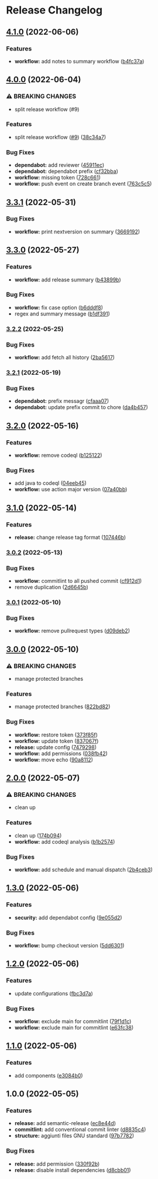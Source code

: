 # Release Changelog

## [4.1.0](https://github.com/marcolovazzano/semantic-release/compare/4.0.0...4.1.0) (2022-06-06)


### Features

* **workflow:** add notes to summary workflow ([b4fc37a](https://github.com/marcolovazzano/semantic-release/commit/b4fc37a3acaed377af674763f371c4244c8643e8))

## [4.0.0](https://github.com/marcolovazzano/semantic-release/compare/3.3.1...4.0.0) (2022-06-04)


### ⚠ BREAKING CHANGES

* split release workflow (#9)

### Features

* split release workflow ([#9](https://github.com/marcolovazzano/semantic-release/issues/9)) ([38c34a7](https://github.com/marcolovazzano/semantic-release/commit/38c34a77db6459ff7aea14ffd8411ce32e89b842))


### Bug Fixes

* **dependabot:** add reviewer ([45911ec](https://github.com/marcolovazzano/semantic-release/commit/45911ecec19991f8b41446b599484349f5f476bf))
* **dependabot:** dependabot prefix ([cf32bba](https://github.com/marcolovazzano/semantic-release/commit/cf32bbab9394dc5ac2f71ff644e36714bf34e7fb))
* **workflow:** missing token ([728c661](https://github.com/marcolovazzano/semantic-release/commit/728c661d3c5168d19082471ebae64bccf88d089d))
* **workflow:** push event on create branch event ([763c5c5](https://github.com/marcolovazzano/semantic-release/commit/763c5c5ce715a50fc18e25ba49629ff5c1d6fbdf))

## [3.3.1](https://github.com/marcolovazzano/semantic-release/compare/3.3.0...3.3.1) (2022-05-31)


### Bug Fixes

* **workflow:** print nextversion on summary ([3669192](https://github.com/marcolovazzano/semantic-release/commit/36691923bb2132ab86823af3bff79f22551c7a19))

## [3.3.0](https://github.com/marcolovazzano/semantic-release/compare/3.2.2...3.3.0) (2022-05-27)


### Features

* **workflow:** add release summary ([b43899b](https://github.com/marcolovazzano/semantic-release/commit/b43899bcdadca869ee2f18b2004cbfa6f892af67))


### Bug Fixes

* **workflow:** fix case option ([b6dddf8](https://github.com/marcolovazzano/semantic-release/commit/b6dddf8f10fe66458caedf65e9c91213d0c6b2ff))
* regex and summary message ([b1df391](https://github.com/marcolovazzano/semantic-release/commit/b1df391095e9f07a2dc84a67235eea1f8e734b0f))

### [3.2.2](https://github.com/marcolovazzano/semantic-release/compare/3.2.1...3.2.2) (2022-05-25)


### Bug Fixes

* **workflow:** add fetch all history ([2ba5617](https://github.com/marcolovazzano/semantic-release/commit/2ba56178ca7b15c6f4ecf9446c974102b0d6da3f))

### [3.2.1](https://github.com/marcolovazzano/semantic-release/compare/3.2.0...3.2.1) (2022-05-19)


### Bug Fixes

* **dependabot:** prefix messagr ([cfaaa07](https://github.com/marcolovazzano/semantic-release/commit/cfaaa0761d15d437a9f9c0420598b7c49a5eb6be))
* **dependabot:** update prefix commit to chore ([da4b457](https://github.com/marcolovazzano/semantic-release/commit/da4b4579c46f7e78bd83537d479998d68f2e5fb8))

## [3.2.0](https://github.com/marcolovazzano/semantic-release/compare/3.1.0...3.2.0) (2022-05-16)


### Features

* **workflow:** remove codeql ([b125122](https://github.com/marcolovazzano/semantic-release/commit/b1251223533a843400687c1f87fe7b7a4dc6ffeb))


### Bug Fixes

* add java to codeql ([04eeb45](https://github.com/marcolovazzano/semantic-release/commit/04eeb451544463ac79c30823b3e7046e21fafec1))
* **workflow:** use action major version ([07a40bb](https://github.com/marcolovazzano/semantic-release/commit/07a40bb75be1698c43dfd1fb55c46d34610d5d33))

## [3.1.0](https://github.com/marcolovazzano/semantic-release/compare/v3.0.2...3.1.0) (2022-05-14)


### Features

* **release:** change release tag format ([107446b](https://github.com/marcolovazzano/semantic-release/commit/107446b1c52e1da9512403c94d60bb8dc0b5613b))

### [3.0.2](https://github.com/marcolovazzano/semantic-release/compare/v3.0.1...v3.0.2) (2022-05-13)


### Bug Fixes

* **workflow:** commitlint to all pushed commit ([cf912d1](https://github.com/marcolovazzano/semantic-release/commit/cf912d1f5045a7e32e59ffc431400398640b00fa))
* remove duplication ([2d6645b](https://github.com/marcolovazzano/semantic-release/commit/2d6645bfb2ae1b57ef5263b7f598e4f2a1f8f5da))

### [3.0.1](https://github.com/marcolovazzano/semantic-release/compare/v3.0.0...v3.0.1) (2022-05-10)


### Bug Fixes

* **workflow:** remove pullrequest types ([d09deb2](https://github.com/marcolovazzano/semantic-release/commit/d09deb203678cfc865dd42238589d918a085ae85))

## [3.0.0](https://github.com/marcolovazzano/semantic-release/compare/v2.0.0...v3.0.0) (2022-05-10)


### ⚠ BREAKING CHANGES

* manage protected branches

### Features

* manage protected branches ([822bd82](https://github.com/marcolovazzano/semantic-release/commit/822bd82e708b7edb925eba47bdb8fc171df96c04))


### Bug Fixes

* **workflow:** restore token ([373f85f](https://github.com/marcolovazzano/semantic-release/commit/373f85f2c4d04555d5ee5e1e44e28088ba99258e))
* **workflow:** update token ([837067f](https://github.com/marcolovazzano/semantic-release/commit/837067f7bf7fae5b8fcc67f13da887a25b185883))
* **release:** update config ([7479298](https://github.com/marcolovazzano/semantic-release/commit/74792987b45605158c10308e0f9c2b022e78bbcb))
* **workflow:** add permissions ([038fb42](https://github.com/marcolovazzano/semantic-release/commit/038fb4212b76b956292c66353cc89f2dace11c20))
* **workflow:** move echo ([90a8112](https://github.com/marcolovazzano/semantic-release/commit/90a8112e8878bea1ff38e4fd23f52682ebfa1723))

## [2.0.0](https://github.com/marcolovazzano/monorepo-playground/compare/v1.3.0...v2.0.0) (2022-05-07)


### ⚠ BREAKING CHANGES

* clean up

### Features

* clean up ([174b094](https://github.com/marcolovazzano/monorepo-playground/commit/174b09465ef2bd47ad133156d0c9405d1f65769f))
* **workflow:** add codeql analysis ([b1b2574](https://github.com/marcolovazzano/monorepo-playground/commit/b1b2574a93ffb6a1d732f36ada05ef12658d1dd3))


### Bug Fixes

* **workflow:** add schedule and manual dispatch ([2b4ceb3](https://github.com/marcolovazzano/monorepo-playground/commit/2b4ceb3fd6fec1391448e765aa80c438997c1009))

## [1.3.0](https://github.com/marcolovazzano/monorepo-playground/compare/v1.2.0...v1.3.0) (2022-05-06)


### Features

* **security:** add dependabot config ([9e055d2](https://github.com/marcolovazzano/monorepo-playground/commit/9e055d2608bf78803650e0c66a2be384fd790c4d))


### Bug Fixes

* **workflow:** bump checkout version ([5dd6301](https://github.com/marcolovazzano/monorepo-playground/commit/5dd6301e29856697e71fcca6ad53fb88e716c61a))

## [1.2.0](https://github.com/marcolovazzano/monorepo-playground/compare/v1.1.0...v1.2.0) (2022-05-06)


### Features

* update configurations ([fbc3d7a](https://github.com/marcolovazzano/monorepo-playground/commit/fbc3d7ae86108960a5f0406359a2e371a08cbf48))


### Bug Fixes

* **workflow:** exclude main for commitlint ([79f1d1c](https://github.com/marcolovazzano/monorepo-playground/commit/79f1d1ccb7f6e207cdb3e8989a4bc8547af2bbf9))
* **workflow:** exclude main for commitlint ([e63fc38](https://github.com/marcolovazzano/monorepo-playground/commit/e63fc38df44b1ee690a54051d19f021dbe5ff6aa))

## [1.1.0](https://github.com/marcolovazzano/monorepo-playground/compare/v1.0.0...v1.1.0) (2022-05-06)


### Features

* add components ([e3084b0](https://github.com/marcolovazzano/monorepo-playground/commit/e3084b014387d1bc366b190862d3f4ddd7026cd7))

## 1.0.0 (2022-05-05)


### Features

* **release:** add semantic-release ([ec8e44d](https://github.com/marcolovazzano/monorepo-playground/commit/ec8e44d1a560b438776f85d5e8e40ec2bcd88d22))
* **commitlint:** add conventional commit linter ([d8835c4](https://github.com/marcolovazzano/monorepo-playground/commit/d8835c420876cd3ff05598ca33c3001beb514742))
* **structure:** aggiunti files GNU standard ([97b7782](https://github.com/marcolovazzano/monorepo-playground/commit/97b7782413fc335efb382fe6e870847e50d1046d))


### Bug Fixes

* **release:** add permission ([330f92b](https://github.com/marcolovazzano/monorepo-playground/commit/330f92b41be002da6460c91dc6db8f7aabfe01bb))
* **release:** disable install dependencies ([d8cbb01](https://github.com/marcolovazzano/monorepo-playground/commit/d8cbb01058e8bb57c5eff85523edfc765c627fa6))

